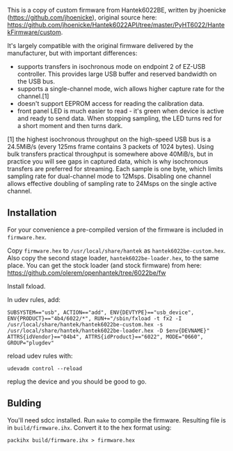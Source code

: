 This is a copy of custom firmware from Hantek6022BE, written by jhoenicke (https://github.com/jhoenicke), original source here:
https://github.com/jhoenicke/Hantek6022API/tree/master/PyHT6022/HantekFirmware/custom.

It's largely compatible with the original firmware delivered by the manufacturer, but with important differences:

* supports transfers in isochronous mode on endpoint 2 of EZ-USB controller. This provides large USB buffer and reserved bandwidth on the USB bus.
* supports a single-channel mode, wich allows higher capture rate for the channel.[1]
* doesn't support EEPROM access for reading the calibration data.
* front panel LED is much easier to read - it's green when device is active and ready to send data. When stopping sampling, the LED turns red for a short moment and then turns dark.

[1] the highest isochronous throughput on the high-speed USB bus is a 24.5MiB/s (every 125ms frame contains 3 packets of 1024 bytes).
    Using bulk transfers practical throughput is somewhere above 40MiB/s, but in practice you will see gaps in captured data, which is why isochronous transfers are preferred for streaming.
    Each sample is one byte, which limits sampling rate for dual-channel mode to 12Msps.
    Disabling one channel allows effective doubling of sampling rate to 24Msps on the single active channel.

## Installation

For your convenience a pre-compiled version of the firmware is included in `firmware.hex`.

Copy `firmware.hex` to `/usr/local/share/hantek` as `hantek6022be-custom.hex`. Also copy the second stage loader, `hantek6022be-loader.hex`, to the same place.
You can get the stock loader (and stock firmware) from here: https://github.com/olerem/openhantek/tree/6022be/fw

Install fxload.

In udev rules, add:

    SUBSYSTEM=="usb", ACTION=="add", ENV{DEVTYPE}=="usb_device", ENV{PRODUCT}=="4b4/6022/*", RUN+="/sbin/fxload -t fx2 -I /usr/local/share/hantek/hantek6022be-custom.hex -s /usr/local/share/hantek/hantek6022be-loader.hex -D $env{DEVNAME}"
    ATTRS{idVendor}=="04b4", ATTRS{idProduct}=="6022", MODE="0660", GROUP="plugdev"

reload udev rules with:

    udevadm control --reload

replug the device and you should be good to go.

## Bulding

You'll need sdcc installed. Run `make` to compile the firmware. Resulting file is in `build/firmware.ihx`. Convert it to the hex format using:

    packihx build/firmware.ihx > firmware.hex
